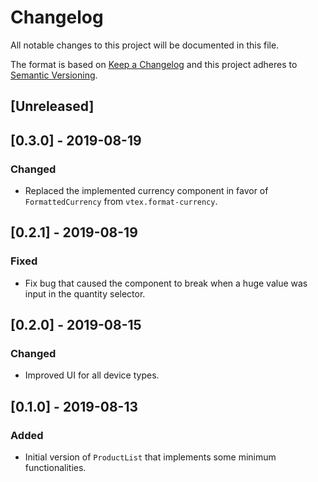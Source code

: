 # Changelog

All notable changes to this project will be documented in this file.

The format is based on [Keep a Changelog](http://keepachangelog.com/en/1.0.0/)
and this project adheres to [Semantic Versioning](http://semver.org/spec/v2.0.0.html).

## [Unreleased]

## [0.3.0] - 2019-08-19

### Changed

- Replaced the implemented currency component in favor of `FormattedCurrency` from `vtex.format-currency`.

## [0.2.1] - 2019-08-19

### Fixed

- Fix bug that caused the component to break when a huge value was input in the quantity selector.

## [0.2.0] - 2019-08-15

### Changed

- Improved UI for all device types.

## [0.1.0] - 2019-08-13

### Added

- Initial version of `ProductList` that implements some minimum functionalities.
